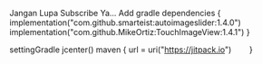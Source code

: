 Jangan Lupa Subscribe Ya...
Add
gradle
dependencies {
    implementation("com.github.smarteist:autoimageslider:1.4.0")
    implementation("com.github.MikeOrtiz:TouchImageView:1.4.1")
}

settingGradle
jcenter()
        maven {
            url = uri("https://jitpack.io")
        }
